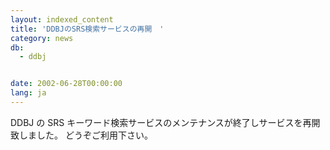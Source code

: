```yaml
---
layout: indexed_content
title: 'DDBJのSRS検索サービスの再開　'
category: news
db:
  - ddbj


date: 2002-06-28T00:00:00
lang: ja
---
```


DDBJ の SRS キーワード検索サービスのメンテナンスが終了しサービスを再開致しました。 どうぞご利用下さい。
